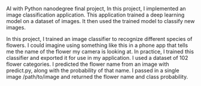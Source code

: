AI with Python nanodegree final project, In this project, I implemented an image classification application. This application trained a deep learning model on a dataset of images. It then used the trained model to classify new images.

In this project, I trained an image classifier to recognize different species of flowers. I could imagine using something like this in a phone app that tells me the name of the flower my camera is looking at. In practice, I trained this classifier and exported it for use in my application. I used a dataset of 102 flower categories. I predicted the flower name from an image with predict.py, along with the probability of that name. I passed in a single image /path/to/image and returned the flower name and class probability.
